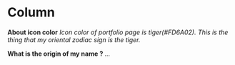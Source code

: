 # Column

**About icon color**
*Icon color of portfolio page is tiger(#FD6A02). This is the thing that my oriental zodiac sign is the tiger.*

**What is the origin of my name ?**
*...*
